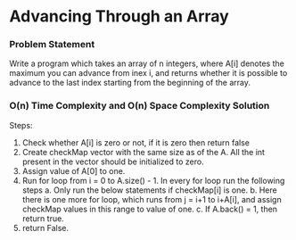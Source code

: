 # Advancing Through an Array

### Problem Statement

Write a program which takes an array of n integers, where A[i] denotes the maximum you can advance from inex i, and returns whether it is possible to advance to the last index starting from the beginning of the array.

### O(n) Time Complexity and O(n) Space Complexity Solution

Steps:
1. Check whether A[i] is zero or not, if it is zero then return false
2. Create checkMap vector with the same size as of the A. All the int present in the vector should be initialized to zero.
3. Assign value of A[0] to one.
4. Run for loop from i = 0 to A.size() - 1. In every for loop run the following steps
    a. Only run the below statements if checkMap[i] is one.
    b. Here there is one more for loop, which runs from j = i+1 to i+A[i], and assign checkMap values in this range to value of one.
    c. If A.back() = 1, then return true.
5. return False.    
